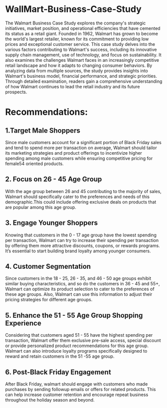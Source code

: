# WallMart-Business-Case-Study

The Walmart Business Case Study explores the company's strategic initiatives, market position, and operational efficiencies that have cemented its status as a retail giant. Founded in 1962, Walmart has grown to become the world's largest retailer, known for its commitment to providing low prices and exceptional customer service. This case study delves into the various factors contributing to Walmart's success, including its innovative supply chain management, use of technology, and focus on sustainability. It also examines the challenges Walmart faces in an increasingly competitive retail landscape and how it adapts to changing consumer behaviors. By analyzing data from multiple sources, the study provides insights into Walmart's business model, financial performance, and strategic priorities. Through detailed examination, readers gain a comprehensive understanding of how Walmart continues to lead the retail industry and its future prospects.

# Recommendations:

## 1.Target Male Shoppers
Since male customers account for a significant portion of Black Friday sales and tend to spend more per transaction on average, Walmart should tailor its marketing strategies and product offerings to incentivize higher spending among male customers while ensuring competitive pricing for female54
oriented products.

## 2. Focus on 26 - 45 Age Group
With the age group between 26 and 45 contributing to the majority of sales, Walmart should specifically cater to the preferences and needs of this demographic.This could include offering exclusive deals on products that are popular among this age group.

## 3. Engage Younger Shoppers
Knowing that customers in the 0 - 17 age group have the lowest spending per transaction, Walmart can try to increase their spending per transaction by offering them more attractive discounts, coupons, or rewards programs. It’s essential to start building brand loyalty among younger consumers.

## 4. Customer Segmentation
Since customers in the 18 - 25, 26 - 35, and 46 - 50 age groups exhibit similar buying characteristics, and so do the customers in 36 - 45 and 55+, Walmart can optimize its product selection to cater to the preferences of these age groups. Also, Walmart can use this information to adjust their pricing
strategies for different age groups.

## 5. Enhance the 51 - 55 Age Group Shopping Experience
Considering that customers aged 51 - 55 have the highest spending per transaction, Walmart offer them exclusive pre-sale access, special discount or provide personalized product recommendations for this age group. Walmart can also introduce loyalty programs specifically designed to reward
and retain customers in the 51 -55 age group.

## 6. Post-Black Friday Engagement
After Black Friday, walmart should engage with customers who made purchases by sending followup emails or offers for related products. This can help increase customer retention and encourage repeat business throughout the holiday season and beyond.
